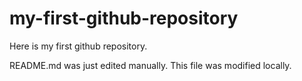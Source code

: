 # my-first-github-repository
Here is my first github repository.

README.md was just edited manually. This file was modified locally.

